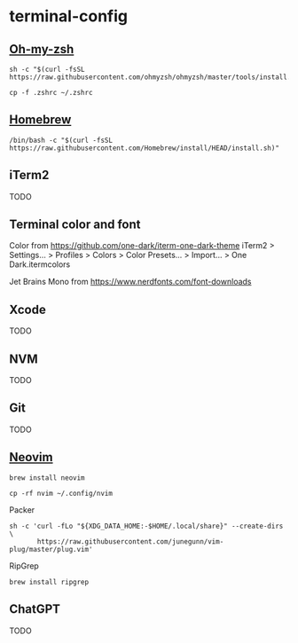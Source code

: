 # terminal-config

## [Oh-my-zsh](https://ohmyz.sh/)

```
sh -c "$(curl -fsSL https://raw.githubusercontent.com/ohmyzsh/ohmyzsh/master/tools/install.sh)"

cp -f .zshrc ~/.zshrc
```

## [Homebrew](https://brew.sh/index_fr)

```
/bin/bash -c "$(curl -fsSL https://raw.githubusercontent.com/Homebrew/install/HEAD/install.sh)"
```

## iTerm2

TODO

## Terminal color and font

Color from https://github.com/one-dark/iterm-one-dark-theme
iTerm2 > Settings... > Profiles > Colors > Color Presets... > Import... > One Dark.itermcolors

Jet Brains Mono from https://www.nerdfonts.com/font-downloads


## Xcode

TODO

## NVM

TODO

## Git

TODO

## [Neovim](https://neovim.io/)

```
brew install neovim

cp -rf nvim ~/.config/nvim
```

Packer
```
sh -c 'curl -fLo "${XDG_DATA_HOME:-$HOME/.local/share}" --create-dirs \
       https://raw.githubusercontent.com/junegunn/vim-plug/master/plug.vim'
 ```

RipGrep
```
brew install ripgrep
```

## ChatGPT

TODO

